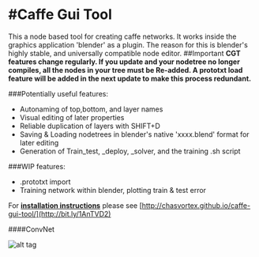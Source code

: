 #Caffe Gui Tool
==============
This a node based tool for creating caffe networks. It works inside the graphics application 'blender' as a plugin. The reason for this is blender's highly stable, and universally compatible node editor.
##Important
**CGT features change regularly. If you update and your nodetree no longer compiles, all the nodes in your tree must be Re-added. A prototxt load feature will be added in the next update to make this process redundant.**

###Potentially useful features:
* Autonaming of top,bottom, and layer names
* Visual editing of later properties
* Reliable duplication of layers with SHIFT+D
* Saving & Loading nodetrees in blender's native 'xxxx.blend' format for later editing
* Generation of Train_test, _deploy, _solver, and the training .sh script

###WIP features:
* .prototxt import
* Training network within blender, plotting train & test error

For [**installation instructions**](http://bit.ly/1AnTVD2) please see [http://chasvortex.github.io/caffe-gui-tool/](http://bit.ly/1AnTVD2)

####ConvNet

![alt tag](https://dl.dropboxusercontent.com/u/10860244/Selection_001.png)
